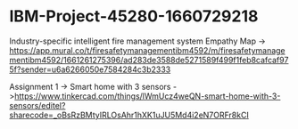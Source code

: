 # IBM-Project-45280-1660729218
Industry-specific intelligent fire management system
Empathy Map -> https://app.mural.co/t/firesafetymanagementibm4592/m/firesafetymanagementibm4592/1661261275396/ad283de3588de5271589f499f1feb8cafcaf975f?sender=u6a6266050e7584284c3b2333


Assignment 1 -> Smart home with 3 sensors ->https://www.tinkercad.com/things/lWmUcz4weQN-smart-home-with-3-sensors/editel?sharecode=_oBsRzBMtyIRLOsAhr1hXK1uJU5Md4i2eN7ORFr8kCI
